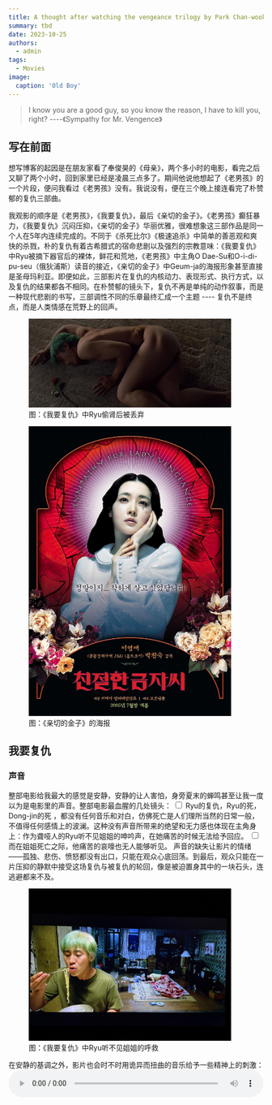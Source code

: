 ```yaml
---
title: A thought after watching the vengeance trilogy by Park Chan-wook(?)
summary: tbd
date: 2023-10-25
authors:
  - admin
tags:
  - Movies
image:
  caption: 'Old Boy'
---
```


> I know you are a good guy, so you know the reason, I have to kill you, right? ----《Sympathy for Mr. Vengence》



## 写在前面

想写博客的起因是在朋友家看了奉俊昊的《母亲》，两个多小时的电影，看完之后又聊了两个小时，回到家里已经是凌晨三点多了。期间他说他想起了《老男孩》的一个片段，便问我看过《老男孩》没有。我说没有，便在三个晚上接连看完了朴赞郁的复仇三部曲。

我观影的顺序是《老男孩》，《我要复仇》，最后《亲切的金子》。《老男孩》癫狂暴力，《我要复仇》沉闷压抑，《亲切的金子》华丽优雅，很难想象这三部作品是同一个人在5年内连续完成的。不同于《杀死比尔》《极速追杀》中简单的善恶观和爽快的杀戮，朴的复仇有着古希腊式的宿命悲剧以及强烈的宗教意味：《我要复仇》中Ryu被摘下器官后的裸体，鲜花和荒地，《老男孩》中主角O Dae-Su和O-i-di-pu-seu（俄狄浦斯）读音的接近，《亲切的金子》中Geum-ja的海报形象甚至直接是圣母玛利亚。即便如此，三部影片在复仇的内核动力、表现形式、执行方式，以及复仇的结果都各不相同。在朴赞郁的镜头下，复仇不再是单纯的动作叙事，而是一种现代悲剧的书写，三部调性不同的乐章最终汇成一个主题 ---- 复仇不是终点，而是人类情感在荒野上的回声。

<figure>
  <img src="images/我要复仇偷肾.jpg" alt="《我要复仇》的Ryu被偷肾后丢弃荒野" width="400">
  <figcaption>图：《我要复仇》中Ryu偷肾后被丢弃</figcaption>
</figure>

<figure>
  <img src="images/金子海报.jpg" alt="《亲切的金子》的海报" width="400">
  <figcaption>图：《亲切的金子》的海报</figcaption>
</figure>

## 我要复仇

### 声音

整部电影给我最大的感觉是安静，安静的让人害怕，身旁夏末的蝉鸣甚至让我一度以为是电影里的声音。整部电影最血腥的几处镜头：<span class="ispoiler">
  <input type="checkbox" id="isp-1" class="ispoiler-cb">
<label for="isp-1" class="ispoiler-content">Ryu的复仇，Ryu的死，Dong-jin的死</label> 
</span>，都没有任何音乐和对白，仿佛死亡是人们理所当然的日常一般，不值得任何感情上的波澜。这种没有声音所带来的绝望和无力感也体现在主角身上：作为聋哑人的Ryu听不见姐姐的呻吟声，在她痛苦的时候无法给予回应。<span class="ispoiler">
  <input type="checkbox" id="isp-2" class="ispoiler-cb">
<label for="isp-2" class="ispoiler-content">而在姐姐死亡之际，他痛苦的哀嚎也无人能够听见。</label> 
</span>声音的缺失让影片的情绪——孤独、悲伤、愤怒都没有出口，只能在观众心底回荡。到最后，观众只能在一片压抑的静默中接受这场复仇与被复仇的轮回，像是被迫置身其中的一块石头，连逃避都来不及。

<figure>
  <img src="images/我要复仇吃面.jpeg" alt="《我要复仇》的Ryu在姐姐呻吟时吃面" width="400">
  <figcaption>图：《我要复仇》中Ryu听不见姐姐的呼救</figcaption>
</figure>
在安静的基调之外，影片也会时不时用诡异而扭曲的音乐给予一些精神上的刺激：

<audio controls style="width:100%;">
  <source src="/audio/sapjil.mp3" type="audio/mpeg">
  Your browser does not support the audio element.
</audio>


